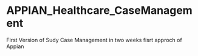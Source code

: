 # APPIAN_Healthcare_CaseManagement
First Version of Sudy Case Management in two weeks fisrt approch of Appian
